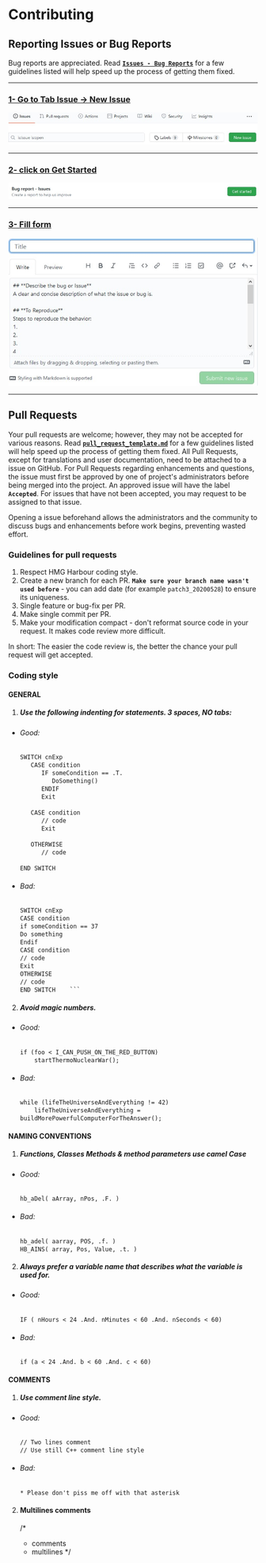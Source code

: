 # Contributing

## Reporting Issues or Bug Reports

Bug reports are appreciated. Read [**`Issues - Bug Reports`**](https://github.com/asistex/ighoo/blob/master/.github/DOCS/pullreq_1.md) for a few guidelines listed will help speed up the process of getting them fixed.


---
### [1- Go to **Tab Issue -> New Issue**](https://github.com/asistex/ighoo/issues/new/choose)

[![image](https://github.com/asistex/ighoo/blob/master/.github/ISSUE_TEMPLATE/btn_issue.jpg)](https://github.com/asistex/ighoo/issues/new/choose)

---
### [2- click on **Get Started**](https://github.com/asistex/ighoo/issues/new?assignees=&labels=&template=bug_report.md&title=)

[![image](https://github.com/asistex/ighoo/blob/master/.github/ISSUE_TEMPLATE/Start.jpg)](https://github.com/asistex/ighoo/issues/new?assignees=&labels=&template=bug_report.md&title=)

---
### [3- **Fill form**](https://github.com/asistex/ighoo/issues/new?assignees=&labels=&template=bug_report.md&title=)

[![image](https://github.com/asistex/ighoo/blob/master/.github/ISSUE_TEMPLATE/fill.jpg)](https://github.com/asistex/ighoo/issues/new?assignees=&labels=&template=bug_report.md&title=)

---


## Pull Requests

Your pull requests are welcome; however, they may not be accepted for various reasons.
Read [**`pull_request_template.md`**](https://github.com/asistex/ighoo/blob/master/.github/PULL_REQUEST_TEMPLATE/pull_request_template.md) for a few guidelines listed will help speed up the process of getting them fixed.
All Pull Requests, except for translations and user documentation, need to be attached to a issue on GitHub. For Pull Requests regarding enhancements and questions, the issue must first be approved by one of project's administrators before being merged into the project. An approved issue will have the label **`Accepted`**. For issues that have not been accepted, you may request to be assigned to that issue.

Opening a issue beforehand allows the administrators and the community to discuss bugs and enhancements before work begins, preventing wasted effort.


### Guidelines for pull requests

1. Respect HMG Harbour coding style.
2. Create a new branch for each PR. **`Make sure your branch name wasn't used before`** - you can add date (for example `patch3_20200528`) to ensure its uniqueness.
3. Single feature or bug-fix per PR.
4. Make single commit per PR.
5. Make your modification compact - don't reformat source code in your request. It makes code review more difficult.

In short: The easier the code review is, the better the chance your pull request will get accepted.


### Coding style

#### GENERAL

1. ##### Use the following indenting for statements. 3 spaces, NO tabs:

  * ###### Good:
    ```
    SWITCH cnExp
       CASE condition
          IF someCondition == .T.
             DoSomething()
          ENDIF
          Exit

       CASE condition
          // code
          Exit

       OTHERWISE
          // code

    END SWITCH
    ```

  * ###### Bad:
    ```
    SWITCH cnExp
    CASE condition
    if someCondition == 37
    Do something
    Endif
    CASE condition
    // code
    Exit
    OTHERWISE
    // code
    END SWITCH    ```
    ```

2. ##### Avoid magic numbers.

  * ###### Good:
    ```
    if (foo < I_CAN_PUSH_ON_THE_RED_BUTTON)
        startThermoNuclearWar();
    ```

  * ###### Bad:
    ```
    while (lifeTheUniverseAndEverything != 42)
        lifeTheUniverseAndEverything = buildMorePowerfulComputerForTheAnswer();
    ```



#### NAMING CONVENTIONS

1. ##### Functions, Classes Methods & method parameters use camel Case

  * ###### Good:
    ```
    hb_aDel( aArray, nPos, .F. )
    ```

  * ###### Bad:
    ```
    hb_adel( aarray, POS, .f. )
    HB_AINS( array, Pos, Value, .t. )
    ```

2. ##### Always prefer a variable name that describes what the variable is used for.

  * ###### Good:
    ```
    IF ( nHours < 24 .And. nMinutes < 60 .And. nSeconds < 60)
    ```

  * ###### Bad:
    ```
    if (a < 24 .And. b < 60 .And. c < 60)
    ```



#### COMMENTS

1. ##### Use comment line style.

  * ###### Good:
    ```
    // Two lines comment
    // Use still C++ comment line style
    ```

  * ###### Bad:
    ```
    * Please don't piss me off with that asterisk
    ```

2. #### Multilines comments

   /*
    * comments
    * multilines
    */
